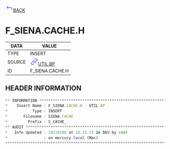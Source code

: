 <img src="../.resources/themes/unicons-line-6563ff/corner-up-left-alt.svg" alt="BACK" width="25" />[BACK](../DOCS/UTIL.BP.md)  
# F_SIENA.CACHE.H  
|DATA|VALUE|
| --- | --- |
|TYPE|INSERT|
|SOURCE|<img src="../.resources/themes/unicons-line-6563ff/link.svg" alt="UTIL.BP" width="25" />[UTIL.BP](../DOCS/UTIL.BP.md)|
|ID|F_SIENA.CACHE.H|
    
    
## HEADER INFORMATION  
```javascript
** INFORMATION ****************************************************************
*    Insert Name : F_SIENA.CACHE.H - UTIL.BP
*           Type : INSERT
*       Filename : SIENA.CACHE
*         Prefix : S_CACHE_
** AUDIT **********************************************************************
*   Info Updated : 20210208 at 16.23.23 in DEV by root
*                : on mercury.local (Mac)
*******************************************************************************
```

